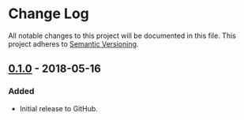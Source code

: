 # Change Log
All notable changes to this project will be documented in this file.
This project adheres to [Semantic Versioning](http://semver.org/).

## [0.1.0] - 2018-05-16
### Added
- Initial release to GitHub.

[0.1.0]: https://github.com/GaryJones/DateRange/compare/v0.0.0...v0.1.0
